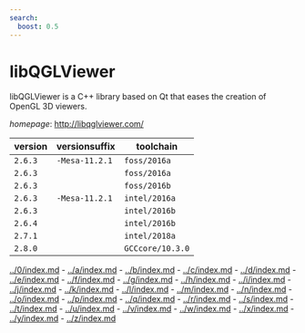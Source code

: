 ```yaml
---
search:
  boost: 0.5
---
```

# libQGLViewer

libQGLViewer is a C++ library based on Qt that eases the creation of OpenGL 3D viewers.

*homepage*: <http://libqglviewer.com/>

version | versionsuffix | toolchain
--------|---------------|----------
``2.6.3`` | ``-Mesa-11.2.1`` | ``foss/2016a``
``2.6.3`` |  | ``foss/2016a``
``2.6.3`` |  | ``foss/2016b``
``2.6.3`` | ``-Mesa-11.2.1`` | ``intel/2016a``
``2.6.3`` |  | ``intel/2016b``
``2.6.4`` |  | ``intel/2016b``
``2.7.1`` |  | ``intel/2018a``
``2.8.0`` |  | ``GCCcore/10.3.0``

[../0/index.md](0) - [../a/index.md](a) - [../b/index.md](b) - [../c/index.md](c) - [../d/index.md](d) - [../e/index.md](e) - [../f/index.md](f) - [../g/index.md](g) - [../h/index.md](h) - [../i/index.md](i) - [../j/index.md](j) - [../k/index.md](k) - [../l/index.md](l) - [../m/index.md](m) - [../n/index.md](n) - [../o/index.md](o) - [../p/index.md](p) - [../q/index.md](q) - [../r/index.md](r) - [../s/index.md](s) - [../t/index.md](t) - [../u/index.md](u) - [../v/index.md](v) - [../w/index.md](w) - [../x/index.md](x) - [../y/index.md](y) - [../z/index.md](z)

